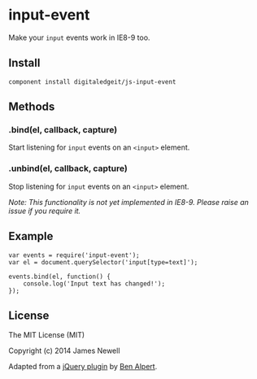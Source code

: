 # input-event

Make your `input` events work in IE8-9 too.

## Install

	component install digitaledgeit/js-input-event

## Methods

### .bind(el, callback, capture)

Start listening for `input` events on an `<input>` element.

### .unbind(el, callback, capture)

Stop listening for `input` events on an `<input>` element.

*Note: This functionality is not yet implemented in IE8-9. Please raise an issue if you require it.*

## Example

	var events = require('input-event');
	var el = document.querySelector('input[type=text]');

	events.bind(el, function() {
		console.log('Input text has changed!');
	});

## License

The MIT License (MIT)

Copyright (c) 2014 James Newell

Adapted from a [jQuery plugin](https://github.com/spicyj/jquery-splendid-textchange) by
[Ben Alpert](http://benalpert.com/2013/06/18/a-near-perfect-oninput-shim-for-ie-8-and-9.html).

